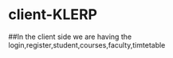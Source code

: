 # client-KLERP
##In the client side we are having the login,register,student,courses,faculty,timtetable 
